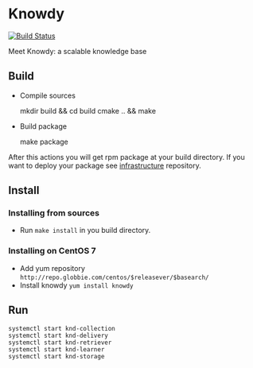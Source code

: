 # Knowdy

[![Build Status](https://travis-ci.org/globbie/knowdy.svg?branch=master)](https://travis-ci.org/globbie/knowdy)

Meet Knowdy: a scalable knowledge base

## Build

* Compile sources


    mkdir build && cd build
    cmake .. && make

* Build package


    make package


After this actions you will get rpm package at your build directory. If you want to deploy your package see 
[infrastructure](https://github.com/globbie/infrastructure) repository.


## Install

### Installing from sources

* Run `make install` in you build directory.

### Installing on CentOS 7

* Add yum repository `http://repo.globbie.com/centos/$releasever/$basearch/`
* Install knowdy `yum install knowdy`


## Run

    systemctl start knd-collection
    systemctl start knd-delivery
    systemctl start knd-retriever
    systemctl start knd-learner
    systemctl start knd-storage
